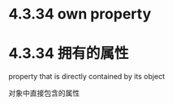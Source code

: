 # 4.3.34 own property

# 4.3.34 拥有的属性

property that is directly contained by its object

对象中直接包含的属性
